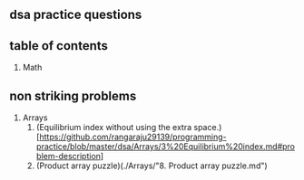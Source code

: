 ## dsa practice questions

## table of contents

1. Math

## non striking problems

1. Arrays
   1. (Equilibrium index without using the extra space.)[https://github.com/rangaraju29139/programming-practice/blob/master/dsa/Arrays/3%20Equilibrium%20index.md#problem-description]
   2. (Product array puzzle)(./Arrays/"8. Product array puzzle.md")
